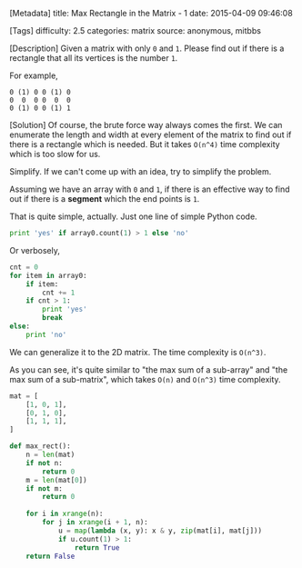 [Metadata]
title: Max Rectangle in the Matrix - 1
date: 2015-04-09 09:46:08 

[Tags]
difficulty: 2.5
categories: matrix
source: anonymous, mitbbs

[Description]
Given a matrix with only `0` and `1`. Please find out if there is a rectangle that all its vertices is the number `1`.

For example,

```
0 (1) 0 0 (1) 0
0  0  0 0  0  0
0 (1) 0 0 (1) 1
```

[Solution]
Of course, the brute force way always comes the first. We can enumerate the length and width at every element of the matrix to find out if there is a rectangle which is needed. But it takes `O(n^4)` time complexity which is too slow for us.

Simplify. If we can't come up with an idea, try to simplify the problem.

Assuming we have an array with `0` and `1`, if there is an effective way to find out if there is a **segment** which the end points is `1`.

That is quite simple, actually. Just one line of simple Python code.

```python
print 'yes' if array0.count(1) > 1 else 'no'
```

Or verbosely,

```python
cnt = 0
for item in array0:
    if item:
        cnt += 1
    if cnt > 1:
        print 'yes'
        break
else:
    print 'no'
```

We can generalize it to the 2D matrix. The time complexity is `O(n^3)`. 

As you can see, it's quite similar to "the max sum of a sub-array" and "the max sum of a sub-matrix", which takes `O(n)` and `O(n^3)` time complexity.

```python
mat = [
    [1, 0, 1],
    [0, 1, 0],
    [1, 1, 1],
]

def max_rect():
    n = len(mat)
    if not n:
        return 0
    m = len(mat[0])
    if not m:
        return 0
        
    for i in xrange(n):
        for j in xrange(i + 1, n):
            u = map(lambda (x, y): x & y, zip(mat[i], mat[j]))
            if u.count(1) > 1:
                return True
    return False
```
